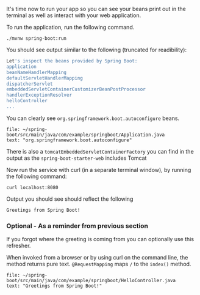 
It's time now to run your app so you can see your beans print out in the terminal as well as interact with your web application.

To run the application, run the following command.
```execute-2
./mvnw spring-boot:run
```

You should see output similar to the following (truncated for readibility):
```bash
Let's inspect the beans provided by Spring Boot:
application
beanNameHandlerMapping
defaultServletHandlerMapping
dispatcherServlet
embeddedServletContainerCustomizerBeanPostProcessor
handlerExceptionResolver
helloController
...
```

You can clearly see `org.springframework.boot.autoconfigure` beans. 
```editor:select-matching-text
file: ~/spring-boot/src/main/java/com/example/springboot/Application.java
text: "org.springframework.boot.autoconfigure"
```
There is also a `tomcatEmbeddedServletContainerFactory` you can find in the output as the `spring-boot-starter-web` includes Tomcat 

Now run the service with curl (in a separate terminal window), by running the following command:
```execute-1
curl localhost:8080
```
Output you should see should reflect the following
```bash
Greetings from Spring Boot!
```

### Optional - As a reminder from previous section
If you forgot where the greeting is coming from you can optionally use this refresher.

When invoked from a browser or by using curl on the command line, the method returns pure text. 
 `@RequestMapping` maps `/` to the `index()` method. 
  ```editor:select-matching-text
file: ~/spring-boot/src/main/java/com/example/springboot/HelloController.java
text: "Greetings from Spring Boot!"
```